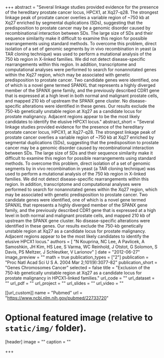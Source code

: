 +++
abstract = "Several linkage studies provided evidence for the presence of the hereditary prostate cancer locus, HPCX1, at Xq27-q28. The strongest linkage peak of prostate cancer overlies a variable region of ~750 kb at Xq27 enriched by segmental duplications (SDs), suggesting that the predisposition to prostate cancer may be a genomic disorder caused by recombinational interaction between SDs. The large size of SDs and their sequence similarity make it difficult to examine this region for possible rearrangements using standard methods. To overcome this problem, direct isolation of a set of genomic segments by in vivo recombination in yeast (a TAR cloning technique) was used to perform a mutational analysis of the 750 kb region in X-linked families. We did not detect disease-specific rearrangements within this region. In addition, transcriptome and computational analyses were performed to search for nonannotated genes within the Xq27 region, which may be associated with genetic predisposition to prostate cancer. Two candidate genes were identified, one of which is a novel gene termed SPANXL that represents a highly diverged member of the SPANX gene family, and the previously described CDR1 gene that is expressed at a high level in both normal and malignant prostate cells, and mapped 210 kb of upstream the SPANX gene cluster. No disease-specific alterations were identified in these genes. Our results exclude the 750-kb genetically unstable region at Xq27 as a candidate locus for prostate malignancy. Adjacent regions appear to be the most likely candidates to identify the elusive HPCX1 locus."
abstract_short = "Several linkage studies provided evidence for the presence of the hereditary prostate cancer locus, HPCX1, at Xq27-q28. The strongest linkage peak of prostate cancer overlies a variable region of ~750 kb at Xq27 enriched by segmental duplications (SDs), suggesting that the predisposition to prostate cancer may be a genomic disorder caused by recombinational interaction between SDs. The large size of SDs and their sequence similarity make it difficult to examine this region for possible rearrangements using standard methods. To overcome this problem, direct isolation of a set of genomic segments by in vivo recombination in yeast (a TAR cloning technique) was used to perform a mutational analysis of the 750 kb region in X-linked families. We did not detect disease-specific rearrangements within this region. In addition, transcriptome and computational analyses were performed to search for nonannotated genes within the Xq27 region, which may be associated with genetic predisposition to prostate cancer. Two candidate genes were identified, one of which is a novel gene termed SPANXL that represents a highly diverged member of the SPANX gene family, and the previously described CDR1 gene that is expressed at a high level in both normal and malignant prostate cells, and mapped 210 kb of upstream the SPANX gene cluster. No disease-specific alterations were identified in these genes. Our results exclude the 750-kb genetically unstable region at Xq27 as a candidate locus for prostate malignancy. Adjacent regions appear to be the most likely candidates to identify the elusive HPCX1 locus."
authors = [ "N Kouprina, NC Lee, A Pavlicek, A Samoshkin, JH Kim, HS Lee, S Varma, WC Reinhold, J Otstot, G Solomon, S Davis, PS Meltzer, J Schleutker, V Larionov"  ] 
date = "2012-06-27"
image_preview = ""
math = true
publication_types = ["2"] 
publication = "Proc Natl Acad Sci U S A. 2004 Mar 2;101(9):3077-82"
publication_short = "Genes Chromosomes Cancer"
selected = false
title = "Exclusion of the 750-kb genetically unstable region at Xq27 as a candidate locus for prostate malignancy in HPCX1-linked families."
url_code = ""
url_dataset = ""
url_pdf = ""
url_project = ""
url_slides = ""
url_video = ""

[[url_custom]]
name = "Pubmed"
url = "https://www.ncbi.nlm.nih.gov/pubmed/22733720"

# Optional featured image (relative to `static/img/` folder).
[header]
image = ""
caption = ""

+++

